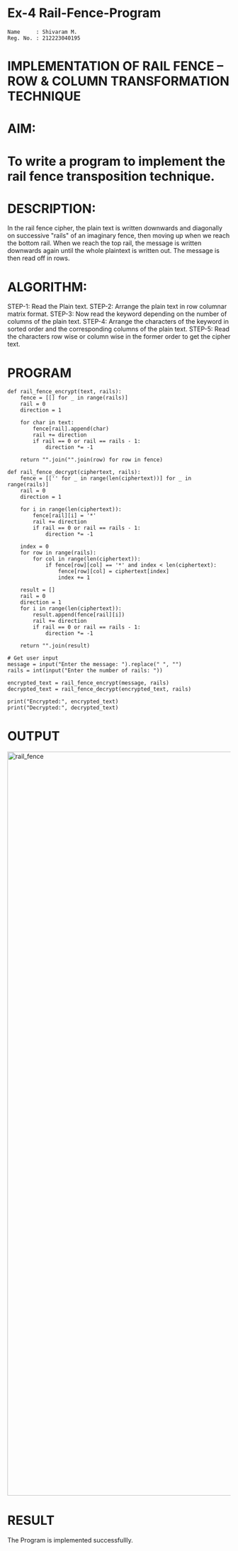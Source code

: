 # Ex-4 Rail-Fence-Program

```
Name     : Shivaram M.
Reg. No. : 212223040195
```

# IMPLEMENTATION OF RAIL FENCE – ROW & COLUMN TRANSFORMATION TECHNIQUE

# AIM:

# To write a program to implement the rail fence transposition technique.

# DESCRIPTION:

In the rail fence cipher, the plain text is written downwards and diagonally on successive "rails" of an imaginary fence, then moving up when we reach the bottom rail. When we reach the top rail, the message is written downwards again until the whole plaintext is written out. The message is then read off in rows.

# ALGORITHM:

STEP-1: Read the Plain text.
STEP-2: Arrange the plain text in row columnar matrix format.
STEP-3: Now read the keyword depending on the number of columns of the plain text.
STEP-4: Arrange the characters of the keyword in sorted order and the corresponding columns of the plain text.
STEP-5: Read the characters row wise or column wise in the former order to get the cipher text.

# PROGRAM

```
def rail_fence_encrypt(text, rails):
    fence = [[] for _ in range(rails)]
    rail = 0
    direction = 1
    
    for char in text:
        fence[rail].append(char)
        rail += direction
        if rail == 0 or rail == rails - 1:
            direction *= -1
    
    return "".join("".join(row) for row in fence)

def rail_fence_decrypt(ciphertext, rails):
    fence = [['' for _ in range(len(ciphertext))] for _ in range(rails)]
    rail = 0
    direction = 1
    
    for i in range(len(ciphertext)):
        fence[rail][i] = '*'
        rail += direction
        if rail == 0 or rail == rails - 1:
            direction *= -1
    
    index = 0
    for row in range(rails):
        for col in range(len(ciphertext)):
            if fence[row][col] == '*' and index < len(ciphertext):
                fence[row][col] = ciphertext[index]
                index += 1
    
    result = []
    rail = 0
    direction = 1
    for i in range(len(ciphertext)):
        result.append(fence[rail][i])
        rail += direction
        if rail == 0 or rail == rails - 1:
            direction *= -1
    
    return "".join(result)

# Get user input
message = input("Enter the message: ").replace(" ", "")
rails = int(input("Enter the number of rails: "))

encrypted_text = rail_fence_encrypt(message, rails)
decrypted_text = rail_fence_decrypt(encrypted_text, rails)

print("Encrypted:", encrypted_text)
print("Decrypted:", decrypted_text)

```

# OUTPUT

<img width="1680" alt="rail_fence" src="https://github.com/user-attachments/assets/2056eb5d-9e19-426f-b8ab-93731d415b52" />

# RESULT
The Program is implemented successfullly.
